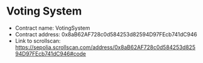 # Voting System

- Contract name: VotingSystem
- Contract address: 0x8aB62AF728c0d584253d82594D97FEcb741dC946
- Link to scrollscan: https://sepolia.scrollscan.com/address/0x8aB62AF728c0d584253d82594D97FEcb741dC946#code




